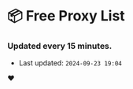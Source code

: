# :package: Free Proxy List
### Updated every 15 minutes.

- Last updated: `2024-09-23 19:04`

:heart:
